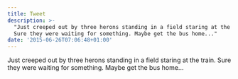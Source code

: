 ```yaml
---
title: Tweet
description: >-
  "Just creeped out by three herons standing in a field staring at the train.
  Sure they were waiting for something. Maybe get the bus home..."
date: '2015-06-26T07:06:48+01:00'
---
```

Just creeped out by three herons standing in a field staring at the train. Sure they were waiting for something. Maybe get the bus home...
